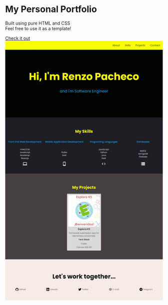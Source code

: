 # My Personal Portfolio

Built using pure HTML and CSS\
Feel free to use it as a template!

[Check it out](https://renzopachecoj.github.io/portfolio/)\
![Screenshot](/screenshot.jpeg)
